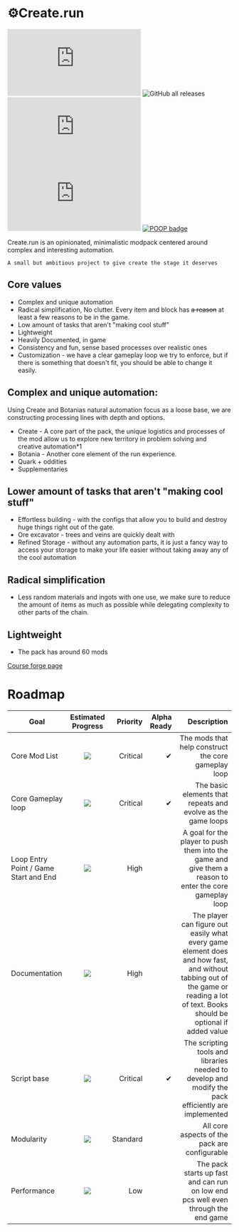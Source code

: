 # ⚙️Create.run
![GitHub release (latest by date)](https://img.shields.io/github/v/release/PandaBoy444/Create.run)
![GitHub all releases](https://img.shields.io/github/downloads/PandaBoy444/Create.run/total)
![GitHub issues](https://img.shields.io/github/issues/PandaBoy444/Create.run)
![GitHub last commit](https://img.shields.io/github/last-commit/PandaBoy444/Create.run)
[![POOP badge](https://raw.githubusercontent.com/gist/poop-person/991e80f390384bbeef09d208bff208f4/raw/a9ef83add84a70f2202896c2d81117ff7b169be1/poop-badge.svg)](https://gist.github.com/poop-person/991e80f390384bbeef09d208bff208f4)


Create.run is an opinionated, minimalistic modpack centered around complex and interesting automation.

    A small but ambitious project to give create the stage it deserves
## Core values
* Complex and unique automation
* Radical simplification, No clutter. Every item and block has ~~a reason~~ at least a few reasons to be in the game.
* Low amount of tasks that aren't "making cool stuff"
* Lightweight
* Heavily Documented, in game
* Consistency and fun, sense based processes over realistic ones
* Customization - we have a clear gameplay loop we try to enforce, but if there is something that doesn't fit, you should be able to change it easily.


## Complex and unique automation:
Using Create and Botanias natural automation focus as a loose base, we are constructing processing lines with depth and options.
* Create - A core part of the pack, the unique logistics and processes of the mod allow us to explore new territory in problem solving and creative automation*1
* Botania - Another core element of the run experience.
* Quark + oddities
* Supplementaries


## Lower amount of tasks that aren't "making cool stuff"
* Effortless building - with the configs that allow you to build and destroy huge things right out of the gate.
* Ore excavator - trees and veins are quickly dealt with
* Refined Storage - without any automation parts, it is just a fancy way to access your storage to make your life easier without taking away any of the cool automation


## Radical simplification
* Less random materials and ingots with one use, we make sure to reduce the amount of items as much as possible while delegating complexity to other parts of the chain.


## Lightweight
* The pack has around 60 mods






[Course forge page](https://www.curseforge.com/minecraft/modpacks/create-run)

# Roadmap
|Goal                              	    |Estimated Progress           |Priority  |Alpha Ready	|Description |
|--------------------------------------|:---------------------------------:|-----------:|-------------:|------------------------:|
|Core Mod List                         | ![](https://progress-bar.dev/75)  | Critical   | ✔				| The mods that help construct the core gameplay loop|
|Core Gameplay loop                    | ![](https://progress-bar.dev/80)  | Critical   | ✔				| The basic elements that repeats and evolve as the game loops|
|Loop Entry Point / Game Start and End | ![](https://progress-bar.dev/30)  | High       |   			| A goal for the player to push them into the game and give them a reason to enter the core gameplay loop|
|Documentation                         | ![](https://progress-bar.dev/40)  | High       |   			| The player can figure out easily what every game element does and how fast, and without tabbing out of the game or reading a lot of text. Books should be optional if added value |
|Script base                           | ![](https://progress-bar.dev/75)  | Critical   | ✔			| The scripting tools and libraries needed to develop and modify the pack efficiently are implemented|
|Modularity                            | ![](https://progress-bar.dev/70)  | Standard   |   			| All core aspects of the pack are configurable|
|Performance                           | ![](https://progress-bar.dev/65)  | Low       	|   			| The pack starts up fast and can run on low end pcs well even through the end game|
